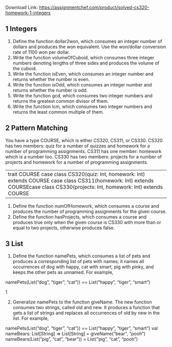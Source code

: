 Download Link: https://assignmentchef.com/product/solved-cs320-homework-1-integers
<br>
<h2>1       Integers</h2>

<ol>

 <li>Define the function dollar2won, which consumes an integer number of dollars and produces the won equivalent. Use the won/dollar conversion rate of 1100 won per dollar.</li>

 <li>Write the function volumeOfCuboid, which consumes three integer numbers denoting lengths of three sides and produces the volume of the cuboid.</li>

 <li>Write the function isEven, which consumes an integer number and returns whether the number is even.</li>

 <li>Write the function isOdd, which consumes an integer number and returns whether the number is odd.</li>

 <li>Write the function gcd, which consumes two integer numbers and returns the greatest common divisor of them.</li>

 <li>Write the function lcm, which consumes two integer numbers and returns the least common multiple of them.</li>

</ol>

<h2>2          Pattern Matching</h2>

You have a type COURSE, which is either CS320, CS311, or CS330. CS320 has two members: quiz for a number of quizzes and homework for a number of programming assignments. CS311 has one member: homework which is a number too. CS330 has two members: projects for a number of projects and homework for a number of programming assignments.

<table width="673">

 <tbody>

  <tr>

   <td width="673">trait COURSE case class CS320(quiz: Int, homework: Int) extends COURSE case class CS311(homework: Int) extends COURSEcase class CS330(projects: Int, homework: Int) extends COURSE</td>

  </tr>

 </tbody>

</table>

<ol>

 <li>Define the function numOfHomework, which consumes a course and produces the number of programming assignments for the given course.</li>

 <li>Define the function hasProjects, which consumes a course and produces true only when the given course is CS330 with more than or equal to two projects, otherwise produces false.</li>

</ol>

<h2>3       List</h2>

<ol>

 <li>Define the function namePets, which consumes a list of pets and produces a corresponding list of pets with names; it names all occurrences of dog with happy, cat with smart, pig with pinky, and keeps the other pets as unnamed. For example,</li>

</ol>

namePets(List(“dog”, “tiger”, “cat”)) == List(“happy”, “tiger”, “smart”)

1

<ol start="2">

 <li>Generalize namePets to the function giveName. The new function consumes two strings, called old and new. It produces a function that gets a list of strings and replaces all occurrences of old by new in the list. For example,</li>

</ol>

namePets(List(“dog”, “tiger”, “cat”)) == List(“happy”, “tiger”, “smart”) val nameBears: List[String] =&gt; List[String] = giveName(“bear”, “pooh”) nameBears(List(“pig”, “cat”, “bear”)) = List(“pig”, “cat”, “pooh”)